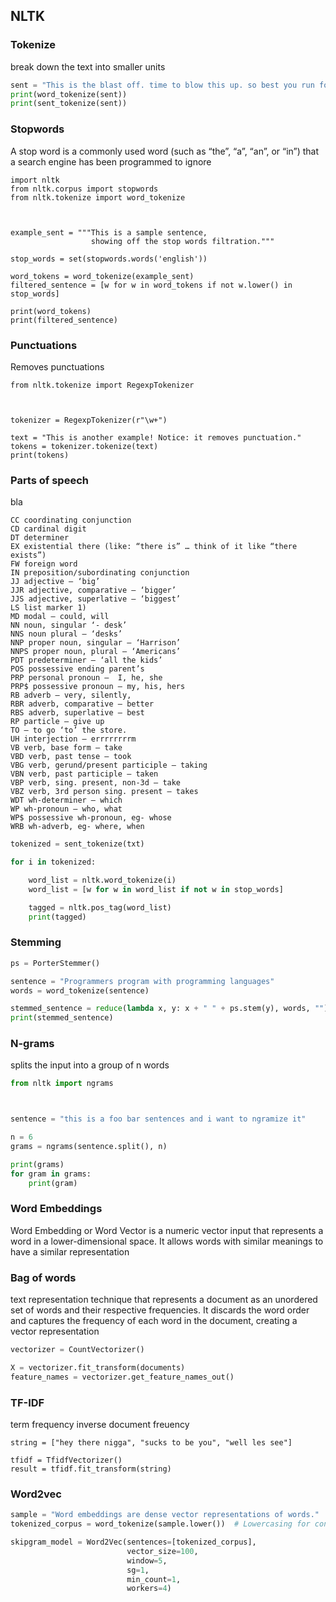 ## NLTK

### Tokenize 

break down the text into smaller units  

```python
sent = "This is the blast off. time to blow this up. so best you run for cover."
print(word_tokenize(sent))
print(sent_tokenize(sent))
```

### Stopwords

A stop word is a commonly used word (such as “the”, “a”, “an”, or “in”) that a search engine has been programmed to ignore  

```python3
import nltk
from nltk.corpus import stopwords
from nltk.tokenize import word_tokenize



example_sent = """This is a sample sentence,
                  showing off the stop words filtration."""
 
stop_words = set(stopwords.words('english'))
 
word_tokens = word_tokenize(example_sent)
filtered_sentence = [w for w in word_tokens if not w.lower() in stop_words]

print(word_tokens)
print(filtered_sentence)
```

### Punctuations

Removes punctuations

```python3
from nltk.tokenize import RegexpTokenizer



tokenizer = RegexpTokenizer(r"\w+")

text = "This is another example! Notice: it removes punctuation."
tokens = tokenizer.tokenize(text)
print(tokens)
```

### Parts of speech

bla
```
CC coordinating conjunction 
CD cardinal digit 
DT determiner 
EX existential there (like: “there is” … think of it like “there exists”) 
FW foreign word 
IN preposition/subordinating conjunction 
JJ adjective – ‘big’ 
JJR adjective, comparative – ‘bigger’ 
JJS adjective, superlative – ‘biggest’ 
LS list marker 1) 
MD modal – could, will 
NN noun, singular ‘- desk’ 
NNS noun plural – ‘desks’ 
NNP proper noun, singular – ‘Harrison’ 
NNPS proper noun, plural – ‘Americans’ 
PDT predeterminer – ‘all the kids’ 
POS possessive ending parent’s 
PRP personal pronoun –  I, he, she 
PRP$ possessive pronoun – my, his, hers 
RB adverb – very, silently, 
RBR adverb, comparative – better 
RBS adverb, superlative – best 
RP particle – give up 
TO – to go ‘to’ the store. 
UH interjection – errrrrrrrm 
VB verb, base form – take 
VBD verb, past tense – took 
VBG verb, gerund/present participle – taking 
VBN verb, past participle – taken 
VBP verb, sing. present, non-3d – take 
VBZ verb, 3rd person sing. present – takes 
WDT wh-determiner – which 
WP wh-pronoun – who, what 
WP$ possessive wh-pronoun, eg- whose 
WRB wh-adverb, eg- where, when
```

```python
tokenized = sent_tokenize(txt)

for i in tokenized:

    word_list = nltk.word_tokenize(i)
    word_list = [w for w in word_list if not w in stop_words]

    tagged = nltk.pos_tag(word_list)
    print(tagged)
```

### Stemming

```python
ps = PorterStemmer()

sentence = "Programmers program with programming languages"
words = word_tokenize(sentence)

stemmed_sentence = reduce(lambda x, y: x + " " + ps.stem(y), words, "")
print(stemmed_sentence)
``` 

### N-grams

splits the input into a group of n words  

```python
from nltk import ngrams



sentence = "this is a foo bar sentences and i want to ngramize it"

n = 6
grams = ngrams(sentence.split(), n)

print(grams)
for gram in grams:
    print(gram)
```


### Word Embeddings

Word Embedding or Word Vector is a numeric vector input that represents a word in a lower-dimensional space. It allows words with similar meanings to have a similar representation  

### Bag of words

text representation technique that represents a document as an unordered set of words and their respective frequencies. It discards the word order and captures the frequency of each word in the document, creating a vector representation  

```python
vectorizer = CountVectorizer()

X = vectorizer.fit_transform(documents)
feature_names = vectorizer.get_feature_names_out()
```

### TF-IDF

term frequency inverse document freuency  

```python3
string = ["hey there nigga", "sucks to be you", "well les see"]

tfidf = TfidfVectorizer()
result = tfidf.fit_transform(string)
```

### Word2vec

```python
sample = "Word embeddings are dense vector representations of words."
tokenized_corpus = word_tokenize(sample.lower())  # Lowercasing for consistency

skipgram_model = Word2Vec(sentences=[tokenized_corpus],
                          vector_size=100,
                          window=5,
                          sg=1,
                          min_count=1,
                          workers=4)   
```
